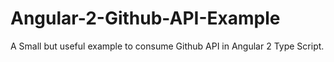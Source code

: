 # Angular-2-Github-API-Example
A Small but useful example to consume Github API in Angular 2 Type Script.
